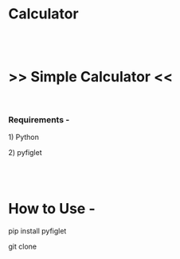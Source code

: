 # Calculator
<br>
<br>
<h1> >> Simple Calculator << </h1>
<br>
<h3> Requirements - </h3>
<p> 1) Python </p>
<p> 2) pyfiglet </p>
<br>
<br>
<h1> How to Use - </h1>
<p> pip install pyfiglet </p>
<p> git clone  </p>
